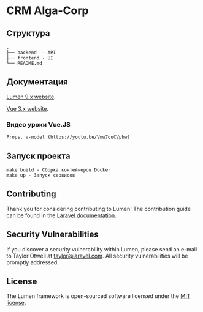 # CRM Alga-Corp


## Структура

    .
    ├── backend  - API 
    ├── frontend - UI
    └── README.md

## Документация
[Lumen 9.х website](https://lumen.laravel.com/docs/9.x).

[Vue 3.х website](https://v3.ru.vuejs.org/ru/guide/introduction.html).

### Видео уроки Vue.JS
    Props, v-model (https://youtu.be/Vmw7quCVphw)

## Запуск проекта 
    make build - Сборка контейнеров Docker
    make up - Запуск сервисов 


## Contributing

Thank you for considering contributing to Lumen! The contribution guide can be found in the [Laravel documentation](https://laravel.com/docs/contributions).

## Security Vulnerabilities

If you discover a security vulnerability within Lumen, please send an e-mail to Taylor Otwell at taylor@laravel.com. All security vulnerabilities will be promptly addressed.

## License

The Lumen framework is open-sourced software licensed under the [MIT license](https://opensource.org/licenses/MIT).




